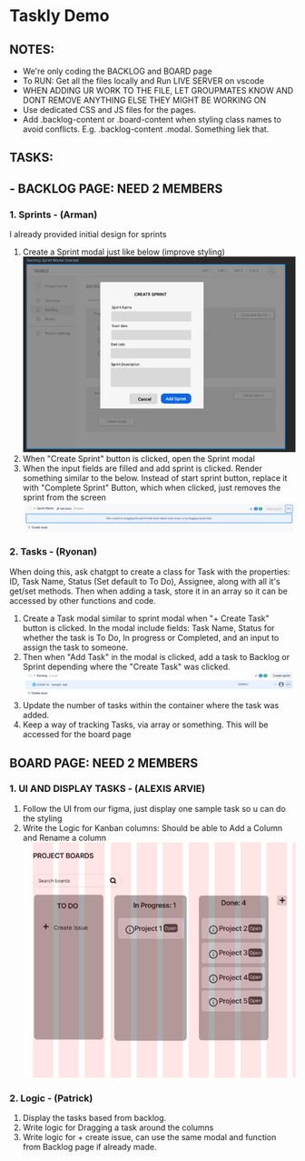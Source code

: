 # Taskly Demo

## NOTES:

- We're only coding the BACKLOG and BOARD page
- To RUN: Get all the files locally and Run LIVE SERVER on vscode 
- WHEN ADDING UR WORK TO THE FILE, LET GROUPMATES KNOW AND DONT REMOVE ANYTHING ELSE THEY MIGHT BE WORKING ON
- Use dedicated CSS and JS files for the pages.
- Add .backlog-content or .board-content when styling class names to avoid conflicts. E.g. .backlog-content .modal. Something liek that.


## TASKS:

## - BACKLOG PAGE: NEED 2 MEMBERS

### 1. Sprints - (Arman)

I already provided initial design for sprints

1. Create a Sprint modal just like below (improve styling) ![alt text](/assets/image-2.png)
2. When "Create Sprint" button is clicked, open the Sprint modal
3. When the input fields are filled and add sprint is clicked. Render something similar to the below. Instead of start sprint button, replace it with "Complete Sprint" Button, which when clicked, just removes the sprint from the screen![alt text](/assets/image-3.png)


### 2. Tasks - (Ryonan)

When doing this, ask chatgpt to create a class for Task with the properties: ID, Task Name, Status (Set default to To Do), Assignee, along with all it's get/set methods.
Then when adding a task, store it in an array so it can be accessed by other functions and code.

1. Create a Task modal similar to sprint modal when "+ Create Task" button is clicked. In the modal include fields: Task Name, Status for whether the task is To Do, In progress or Completed, and an input to assign the task to someone.
2. Then when "Add Task" in the modal is clicked, add a task to Backlog or Sprint depending where the "Create Task" was clicked.
![alt text](/assets/image-4.png)
3. Update the number of tasks within the container where the task was added.
4. Keep a way of tracking Tasks, via array or something. This will be accessed for the board page

## BOARD PAGE: NEED 2 MEMBERS

### 1. UI AND DISPLAY TASKS - (ALEXIS ARVIE)

1. Follow the UI from our figma, just display one sample task so u can do the styling
3. Write the Logic for Kanban columns: Should be able to Add a Column and Rename a column
![alt text](/assets/image-5.png)

### 2. Logic - (Patrick)

1. Display the tasks based from backlog.
2. Write logic for Dragging a task around the columns
4. Write logic for + create issue, can use the same modal and function from Backlog page if already made.
